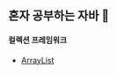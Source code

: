 ## 혼자 공부하는 자바 📝

<h4>컬렉션 프레임워크</h4>
<ul>
	<li>
		<a href="https://github.com/2SunE/Java-study/tree/master/bin/ch13/exam01">ArrayList</a>
	</li>
</ul>
